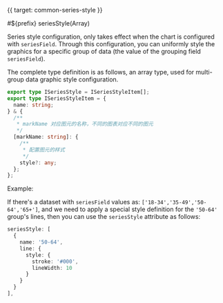 {{ target: common-series-style }}

<!-- ISeriesStyleSpec -->

#${prefix} seriesStyle(Array)

Series style configuration, only takes effect when the chart is configured with `seriesField`. Through this configuration, you can uniformly style the graphics for a specific group of data (the value of the grouping field `seriesField`).

The complete type definition is as follows, an array type, used for multi-group data graphic style configuration.

```ts
export type ISeriesStyle = ISeriesStyleItem[];
export type ISeriesStyleItem = {
  name: string;
} & {
  /**
   * markName 对应图元的名称，不同的图表对应不同的图元
   */
  [markName: string]: {
    /**
     * 配置图元的样式
     */
    style?: any;
  };
};
```

Example:

If there's a dataset with `seriesField` values as: `['18-34','35-49','50-64','65+']`, and we need to apply a special style definition for the `'50-64'` group's lines, then you can use the `seriesStyle` attribute as follows:

```ts
seriesStyle: [
  {
    name: '50-64',
    line: {
      style: {
        stroke: '#000',
        lineWidth: 10
      }
    }
  }
],
```
